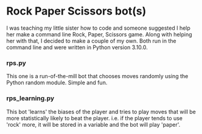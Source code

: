 # Rock Paper Scissors bot(s)
I was teaching my little sister how to code and someone suggested I help her make a command line Rock, Paper, Scissors game. Along with helping her with that, I decided to make a couple of my own. Both run in the command line and were written in Python version 3.10.0.

### rps.py
This one is a run-of-the-mill bot that chooses moves randomly using the Python random module. Simple and fun.

### rps_learning.py
This bot 'learns' the biases of the player and tries to play moves that will be more statistically likely to beat the player. i.e. if the player tends to use 'rock' more, it will be stored in a variable and the bot will play 'paper'.
